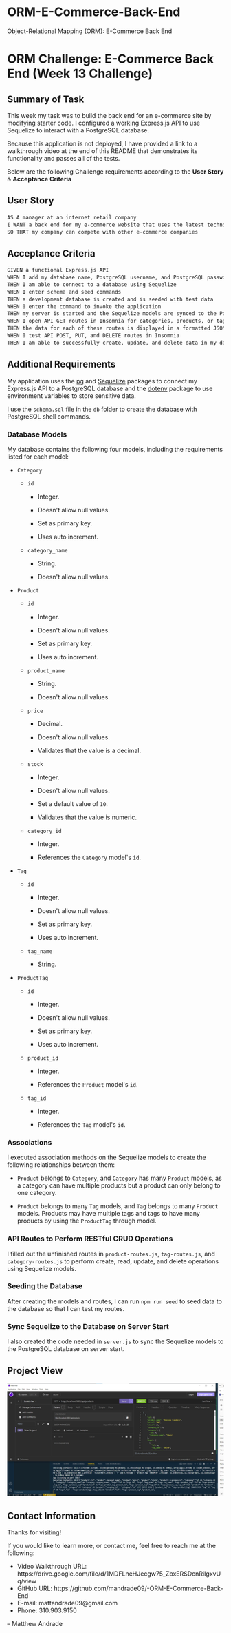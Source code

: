# ORM-E-Commerce-Back-End
Object-Relational Mapping (ORM): E-Commerce Back End


# ORM Challenge: E-Commerce Back End (Week 13 Challenge)

## Summary of Task

This week my task was to build the back end for an e-commerce site by modifying starter code. I configured a working Express.js API to use Sequelize to interact with a PostgreSQL database.

Because this application is not deployed, I have provided a link to a walkthrough video at the end of this README that demonstrates its functionality and passes all of the tests. 

Below are the following Challenge requirements according to the 
**User Story** & **Acceptance Criteria**

## User Story

```md
AS A manager at an internet retail company
I WANT a back end for my e-commerce website that uses the latest technologies
SO THAT my company can compete with other e-commerce companies
```

## Acceptance Criteria

```md
GIVEN a functional Express.js API
WHEN I add my database name, PostgreSQL username, and PostgreSQL password to an environment variable file
THEN I am able to connect to a database using Sequelize
WHEN I enter schema and seed commands
THEN a development database is created and is seeded with test data
WHEN I enter the command to invoke the application
THEN my server is started and the Sequelize models are synced to the PostgreSQL database
WHEN I open API GET routes in Insomnia for categories, products, or tags
THEN the data for each of these routes is displayed in a formatted JSON
WHEN I test API POST, PUT, and DELETE routes in Insomnia
THEN I am able to successfully create, update, and delete data in my database
```


## Additional Requirements

My application uses the [pg](https://node-postgres.com/) and [Sequelize](https://www.npmjs.com/package/sequelize) packages to connect my Express.js API to a PostgreSQL database and the [dotenv](https://www.npmjs.com/package/dotenv) package to use environment variables to store sensitive data.


I use the `schema.sql` file in the `db` folder to create the database with PostgreSQL shell commands. 

### Database Models

My database contains the following four models, including the requirements listed for each model:

* `Category`

  * `id`

    * Integer.
  
    * Doesn't allow null values.
  
    * Set as primary key.
  
    * Uses auto increment.

  * `category_name`
  
    * String.
  
    * Doesn't allow null values.

* `Product`

  * `id`
  
    * Integer.
  
    * Doesn't allow null values.
  
    * Set as primary key.
  
    * Uses auto increment.

  * `product_name`
  
    * String.
  
    * Doesn't allow null values.

  * `price`
  
    * Decimal.
  
    * Doesn't allow null values.
  
    * Validates that the value is a decimal.

  * `stock`
  
    * Integer.
  
    * Doesn't allow null values.
  
    * Set a default value of `10`.
  
    * Validates that the value is numeric.

  * `category_id`
  
    * Integer.
  
    * References the `Category` model's `id`.

* `Tag`

  * `id`
  
    * Integer.
  
    * Doesn't allow null values.
  
    * Set as primary key.
  
    * Uses auto increment.

  * `tag_name`
  
    * String.

* `ProductTag`

  * `id`

    * Integer.

    * Doesn't allow null values.

    * Set as primary key.

    * Uses auto increment.

  * `product_id`

    * Integer.

    * References the `Product` model's `id`.

  * `tag_id`

    * Integer.

    * References the `Tag` model's `id`.



### Associations

I executed association methods on the Sequelize models to create the following relationships between them:

* `Product` belongs to `Category`, and `Category` has many `Product` models, as a category can have multiple products but a product can only belong to one category.

* `Product` belongs to many `Tag` models, and `Tag` belongs to many `Product` models. Products may have multiple tags and tags to have many products by using the `ProductTag` through model.


### API Routes to Perform RESTful CRUD Operations

I filled out the unfinished routes in `product-routes.js`, `tag-routes.js`, and `category-routes.js` to perform create, read, update, and delete operations using Sequelize models.


### Seeding the Database

After creating the models and routes, I can run `npm run seed` to seed data to the database so that I can test my routes.

### Sync Sequelize to the Database on Server Start

I also created the code needed in `server.js` to sync the Sequelize models to the PostgreSQL database on server start.


## Project View

![ORM Terminal and Insomnia](<Assets/images/ORM Terminal View and Insomnia.jpg>)

## Contact Information
Thanks for visiting!

If you would like to learn more, or contact me, feel free to reach me at the following:

<ul>
    <li>Video Walkthrough URL: https://drive.google.com/file/d/1MDFLneHJecgw75_ZbxERSDcnRiIgxvUq/view </li>
    <li>GitHub URL: https://github.com/mandrade09/-ORM-E-Commerce-Back-End </li>
    <li>E-mail: mattandrade09@gmail.com </li>
    <li>Phone: 310.903.9150</li>
</ul>

<p>
<footer> &ndash; Matthew Andrade</footer>
</p>